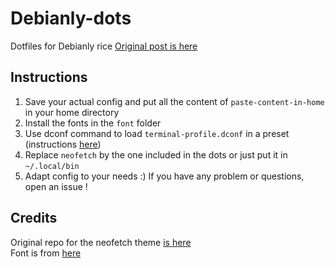 # Debianly-dots
Dotfiles for Debianly rice
[Original post is here](https://www.reddit.com/r/unixporn/comments/145xwu4/i3radius_debianly_or_my_os_back_to_its_origins/)

## Instructions
1. Save your actual config and put all the content of `paste-content-in-home` in your home directory
2. Install the fonts in the `font` folder
3. Use dconf command to load `terminal-profile.dconf` in a preset (instructions [here](https://gist.github.com/fdaciuk/9ec4d8afc32063a6f74a21f8308e3807))
4. Replace `neofetch` by the one included in the dots or just put it in `~/.local/bin`
5. Adapt config to your needs :) If you have any problem or questions, open an issue !

## Credits
Original repo for the neofetch theme [is here](https://github.com/Chick2D/neofetch-themes)  
Font is from [here](https://www.nerdfonts.com/)
